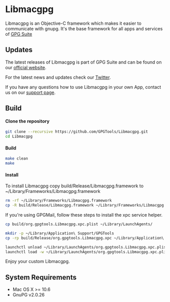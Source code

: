 Libmacgpg
=========

Libmacgpg is an Objective-C framework which makes it easier to communicate with gnupg.
It's the base framework for all apps and services of [GPG Suite](https://gpgtools.org)

Updates
-------

The latest releases of Libmacgpg is part of GPG Suite and can be found on our [official website](https://gpgtools.org).

For the latest news and updates check our [Twitter](https://twitter.com/gpgtools).

If you have any questions how to use Libmacgpg in your own App, contact us on our [support page](https://gpgtools.tenderapp.com).


Build
-----

#### Clone the repository
```bash
git clone --recursive https://github.com/GPGTools/Libmacgpg.git
cd Libmacgpg
```

#### Build
```bash
make clean
make
```

#### Install
To install Libmacgpg copy build/Release/Libmacgpg.framework to ~/Library/Frameworks/Libmacgpg.framework

```bash
rm -rf ~/Library/Frameworks/Libmacgpg.framework
cp -R build/Release/Libmacgpg.framework ~/Library/Frameworks/Libmacgpg.framework
```

If you're using GPGMail, follow these steps to install the xpc service helper.

```bash
cp build/org.gpgtools.Libmacgpg.xpc.plist ~/Library/LaunchAgents/

mkdir -p ~/Library/Application\ Support/GPGTools
cp -rp build/Release/org.gpgtools.Libmacgpg.xpc ~/Library/Application\ Support/GPGTools/

launchctl unload ~/Library/LaunchAgents/org.gpgtools.Libmacgpg.xpc.plist
launchctl load -w ~/Library/LaunchAgents/org.gpgtools.Libmacgpg.xpc.plist
```

Enjoy your custom Libmacgpg.


System Requirements
-------------------

* Mac OS X >= 10.6
* GnuPG v2.0.26
